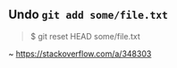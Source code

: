 ## Undo `git add some/file.txt`

> $ git reset HEAD some/file.txt

~ https://stackoverflow.com/a/348303
